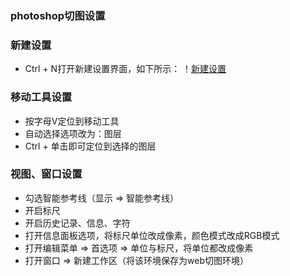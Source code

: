### photoshop切图设置

### 新建设置
- Ctrl + N打开新建设置界面，如下所示：
！[新建设置](images/settings.png)

### 移动工具设置
- 按字母V定位到移动工具
- 自动选择选项改为：图层
- Ctrl + 单击即可定位到选择的图层

### 视图、窗口设置
- 勾选智能参考线（显示 => 智能参考线）
- 开启标尺
- 开启历史记录、信息、字符
- 打开信息面板选项，将标尺单位改成像素，颜色模式改成RGB模式
- 打开编辑菜单 => 首选项 => 单位与标尺，将单位都改成像素
- 打开窗口 => 新建工作区（将该环境保存为web切图环境）